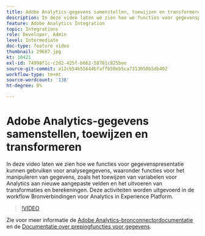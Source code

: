 ```yaml
---
title: Adobe Analytics-gegevens samenstellen, toewijzen en transformeren
description: In deze video laten we zien hoe we functies voor gegevenspresentatie kunnen gebruiken voor analysegegevens, waaronder functies voor het manipuleren van gegevens, zoals het toewijzen van variabelen voor Analytics aan nieuwe aangepaste velden en het uitvoeren van transformaties en berekeningen. Deze activiteiten worden uitgevoerd in de workflow Bronverbindingen voor Analytics in Experience Platform.
feature: Adobe Analytics Integration
topic: Integrations
role: Developer, Admin
level: Intermediate
doc-type: feature video
thumbnail: 29687.jpg
kt: 10421
exl-id: 74998f1c-c2d2-425f-b662-58781c825bee
source-git-commit: a12cb54b55644bfaffb50eb5ca7313050b5db402
workflow-type: tm+mt
source-wordcount: '138'
ht-degree: 0%

---
```


# Adobe Analytics-gegevens samenstellen, toewijzen en transformeren

In deze video laten we zien hoe we functies voor gegevenspresentatie kunnen gebruiken voor analysegegevens, waaronder functies voor het manipuleren van gegevens, zoals het toewijzen van variabelen voor Analytics aan nieuwe aangepaste velden en het uitvoeren van transformaties en berekeningen. Deze activiteiten worden uitgevoerd in de workflow Bronverbindingen voor Analytics in Experience Platform.

>[!VIDEO](https://video.tv.adobe.com/v/29687?quality=12&learn=on)

Zie voor meer informatie de [Adobe Analytics-bronconnectordocumentatie](https://experienceleague.adobe.com/docs/experience-platform/sources/ui-tutorials/create/adobe-applications/analytics.html) en de [Documentatie over prepingfuncties voor gegevens](https://experienceleague.adobe.com/docs/experience-platform/data-prep/functions.html).
